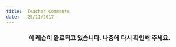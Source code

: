 ```yaml
---
title:  Teacher Comments
date:   25/11/2017
---
```


### <center>이 레슨이 완료되고 있습니다. 나중에 다시 확인해 주세요.</center>